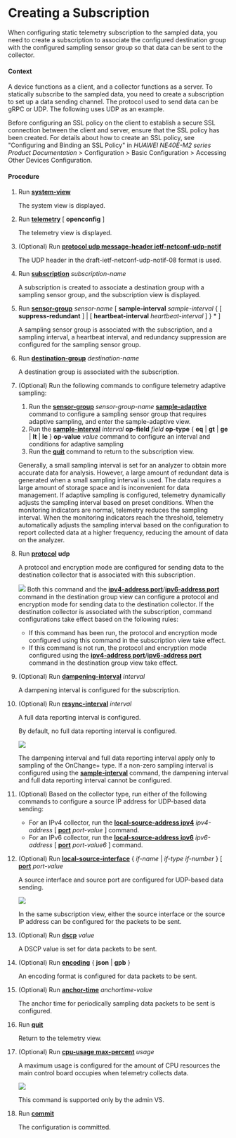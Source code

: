 Creating a Subscription
=======================

When configuring static telemetry subscription to the sampled data, you need to create a subscription to associate the configured destination group with the configured sampling sensor group so that data can be sent to the collector.

#### Context

A device functions as a client, and a collector functions as a server. To statically subscribe to the sampled data, you need to create a subscription to set up a data sending channel. The protocol used to send data can be gRPC or UDP. The following uses UDP as an example.

Before configuring an SSL policy on the client to establish a secure SSL connection between the client and server, ensure that the SSL policy has been created. For details about how to create an SSL policy, see "Configuring and Binding an SSL Policy" in *HUAWEI NE40E-M2 series Product Documentation* > Configuration > Basic Configuration > Accessing Other Devices Configuration.


#### Procedure

1. Run [**system-view**](cmdqueryname=system-view)
   
   
   
   The system view is displayed.
2. Run [**telemetry**](cmdqueryname=telemetry) [ **openconfig** ]
   
   
   
   The telemetry view is displayed.
3. (Optional) Run [**protocol udp message-header ietf-netconf-udp-notif**](cmdqueryname=protocol+udp+message-header+ietf-netconf-udp-notif)
   
   
   
   The UDP header in the draft-ietf-netconf-udp-notif-08 format is used.
4. Run [**subscription**](cmdqueryname=subscription) *subscription-name*
   
   
   
   A subscription is created to associate a destination group with a sampling sensor group, and the subscription view is displayed.
5. Run [**sensor-group**](cmdqueryname=sensor-group) *sensor-name* [ **sample-interval** *sample-interval* { [ **suppress-redundant** ] | [ **heartbeat-interval** *heartbeat-interval* ] } \* ]
   
   
   
   A sampling sensor group is associated with the subscription, and a sampling interval, a heartbeat interval, and redundancy suppression are configured for the sampling sensor group.
6. Run [**destination-group**](cmdqueryname=destination-group) *destination-name*
   
   
   
   A destination group is associated with the subscription.
7. (Optional) Run the following commands to configure telemetry adaptive sampling:
   1. Run the [**sensor-group**](cmdqueryname=sensor-group) *sensor-group-name* [**sample-adaptive**](cmdqueryname=sample-adaptive) command to configure a sampling sensor group that requires adaptive sampling, and enter the sample-adaptive view.
   2. Run the [**sample-interval**](cmdqueryname=sample-interval) *interval* **op-field** *field* **op-type** { **eq** | **gt** | **ge** | **lt** | **le** } **op-value** *value* command to configure an interval and conditions for adaptive sampling
   3. Run the [**quit**](cmdqueryname=quit) command to return to the subscription view.
   
   
   
   Generally, a small sampling interval is set for an analyzer to obtain more accurate data for analysis. However, a large amount of redundant data is generated when a small sampling interval is used. The data requires a large amount of storage space and is inconvenient for data management. If adaptive sampling is configured, telemetry dynamically adjusts the sampling interval based on preset conditions. When the monitoring indicators are normal, telemetry reduces the sampling interval. When the monitoring indicators reach the threshold, telemetry automatically adjusts the sampling interval based on the configuration to report collected data at a higher frequency, reducing the amount of data on the analyzer.
8. Run [**protocol**](cmdqueryname=protocol) **udp**
   
   
   
   A protocol and encryption mode are configured for sending data to the destination collector that is associated with this subscription.
   
   
   
   ![](../../../../public_sys-resources/note_3.0-en-us.png) Both this command and the [**ipv4-address port**](cmdqueryname=ipv4-address+port)/[**ipv6-address port**](cmdqueryname=ipv6-address+port) command in the destination group view can configure a protocol and encryption mode for sending data to the destination collector. If the destination collector is associated with the subscription, command configurations take effect based on the following rules:
   * If this command has been run, the protocol and encryption mode configured using this command in the subscription view take effect.
   * If this command is not run, the protocol and encryption mode configured using the [**ipv4-address port**](cmdqueryname=ipv4-address+port)/[**ipv6-address port**](cmdqueryname=ipv6-address+port) command in the destination group view take effect.
9. (Optional) Run [**dampening-interval**](cmdqueryname=dampening-interval) *interval*
   
   
   
   A dampening interval is configured for the subscription.
10. (Optional) Run [**resync-interval**](cmdqueryname=resync-interval) *interval*
    
    
    
    A full data reporting interval is configured.
    
    
    
    By default, no full data reporting interval is configured.
    
    ![](../../../../public_sys-resources/note_3.0-en-us.png) 
    
    The dampening interval and full data reporting interval apply only to sampling of the OnChange+ type. If a non-zero sampling interval is configured using the [**sample-interval**](cmdqueryname=sample-interval) command, the dampening interval and full data reporting interval cannot be configured.
11. (Optional) Based on the collector type, run either of the following commands to configure a source IP address for UDP-based data sending:
    
    
    * For an IPv4 collector, run the [**local-source-address ipv4**](cmdqueryname=local-source-address+ipv4) *ipv4-address* [ [**port**](cmdqueryname=port) *port-value* ] command.
    * For an IPv6 collector, run the [**local-source-address ipv6**](cmdqueryname=local-source-address+ipv6) *ipv6-address* [ [**port**](cmdqueryname=port) *port-value6* ] command.
12. (Optional) Run [**local-source-interface**](cmdqueryname=local-source-interface) { *if-name* | *if-type* *if-number* } [ [**port**](cmdqueryname=port) *port-value*
    
    
    
    A source interface and source port are configured for UDP-based data sending.
    
    
    
    ![](../../../../public_sys-resources/note_3.0-en-us.png) 
    
    In the same subscription view, either the source interface or the source IP address can be configured for the packets to be sent.
13. (Optional) Run [**dscp**](cmdqueryname=dscp) *value*
    
    
    
    A DSCP value is set for data packets to be sent.
14. (Optional) Run [**encoding**](cmdqueryname=encoding) { **json** | **gpb** }
    
    
    
    An encoding format is configured for data packets to be sent.
15. (Optional) Run [**anchor-time**](cmdqueryname=anchor-time) *anchortime-value*
    
    
    
    The anchor time for periodically sampling data packets to be sent is configured.
16. Run [**quit**](cmdqueryname=quit)
    
    
    
    Return to the telemetry view.
17. (Optional) Run [**cpu-usage max-percent**](cmdqueryname=cpu-usage+max-percent) *usage*
    
    
    
    A maximum usage is configured for the amount of CPU resources the main control board occupies when telemetry collects data.
    
    
    
    ![](../../../../public_sys-resources/note_3.0-en-us.png) 
    
    This command is supported only by the admin VS.
18. Run [**commit**](cmdqueryname=commit)
    
    
    
    The configuration is committed.